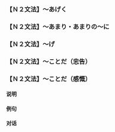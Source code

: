 ### 【Ｎ２文法】～あげく

### 【Ｎ２文法】～あまり・あまりの～に

### 【Ｎ２文法】～げ

### 【Ｎ２文法】～ことだ（忠告）

### 【Ｎ２文法】～ことだ（感慨）

#### 说明

#### 例句

#### 对话
